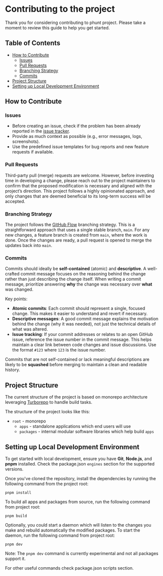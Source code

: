 # Contributing to the project

Thank you for considering contributing to phunt project. Please take a moment to review this guide to help you get
started.

## Table of Contents

- [How to Contribute](#how-to-contribute)
  - [Issues](#issues)
  - [Pull Requests](#pull-requests)
  - [Branching Strategy](#branching-strategy)
  - [Commits](#commits)
- [Project Structure](#project-structure)
- [Setting up Local Development Environment](#setting-up-local-development-environment)

## How to Contribute

### Issues

- Before creating an issue, check if the problem has been already reported in
  the [issue tracker](https://github.com/112dev/phunt/issues).
- Provide as much context as possible (e.g., error messages, logs, screenshots).
- Use the predefined issue templates for bug reports and new feature requests if available.

### Pull Requests

Third-party pull (merge) requests are welcome. However, before investing time in developing a change, please reach out
to the project maintainers to confirm that the proposed modification is necessary and aligned with the project’s
direction. This project follows a highly opinionated approach, and only changes that are deemed beneficial to its
long-term success will be accepted.

### Branching Strategy

The project follows the [GitHub Flow](https://docs.github.com/en/get-started/using-github/github-flow) branching
strategy. This is a straightforward approach that uses a single stable branch, `main`. For any new changes, a feature
branch is created from `main`, where the work is done. Once the changes are ready, a pull request is opened to merge the
updates back into `main`.

### Commits

Commits should ideally be **self-contained** (atomic) and **descriptive**. A well-crafted commit message focuses on the
reasoning behind the change rather than just describing the change itself. When writing a commit message, prioritize
answering **why** the change was necessary over **what** was changed.

Key points:

- **Atomic commits**: Each commit should represent a single, focused change. This makes it easier to understand and
  revert if necessary.
- **Descriptive messages**: A good commit message explains the motivation behind the change (why it was needed), not
  just the technical details of what was altered.
- **Issue tracking**: If your commit addresses or relates to an open GitHub issue, reference the issue number in the
  commit message. This helps maintain a clear link between code changes and issue discussions. Use the
  format `#123` where `123` is the issue number.

Commits that are not self-contained or lack meaningful descriptions are likely to be **squashed** before merging to
maintain a clean and readable history.

## Project Structure

The current structure of the project is based on monorepo architecture leveraging [Turborepo](https://turbo.build/) to
handle build tasks.

The structure of the project looks like this:

- `root` - monorepo
  - `apps` - standalone applications which end users will use
  - `packages` - internal modular software libraries which help build `apps`

## Setting up Local Development Environment

To get started with local development, ensure you have **Git**, **Node.js**, and **pnpm** installed. Check the
package.json `engines` section for the supported versions.

Once you've cloned the repository, install the dependencies by running the following command from the project root:

```shell
pnpm install
```

To build all apps and packages from source, run the following command from project root:

```shell
pnpm build
```

Optionally, you could start a daemon which will listen to the changes you make and rebuild automatically the modified
packages. To start the daemon, run the following command from project root:

```shell
pnpm dev
```

Note: The `pnpm dev` command is currently experimental and not all packages support it.

For other useful commands check package.json scripts section.
